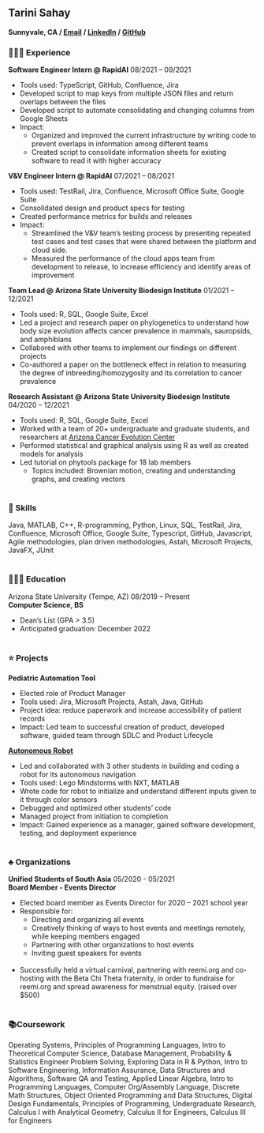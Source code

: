 ## Tarini Sahay
**Sunnyvale, CA / [Email](tarinisahay2001@gmail.com) / [LinkedIn](https://www.linkedin.com/in/tarinisahay) / [GitHub](https://www.github.com/tarinisahay)**

### 👩🏻‍💻 Experience
**Software Engineer Intern @ RapidAI**							                                                      08/2021 – 09/2021
- Tools used: TypeScript, GitHub, Confluence, Jira
- Developed script to map keys from multiple JSON files and return overlaps between the files
- Developed script to automate consolidating and changing columns from Google Sheets
- Impact: 
    - Organized and improved the current infrastructure by writing code to prevent overlaps in information among different teams
    - Created script to consolidate information sheets for existing software to read it with higher accuracy


**V&V Engineer Intern @ RapidAI**							                                                      07/2021 – 08/2021
-	Tools used: TestRail, Jira, Confluence, Microsoft Office Suite, Google Suite
-	Consolidated design and product specs for testing
-	Created performance metrics for builds and releases
-	Impact: 
    - Streamlined the V&V team’s testing process by presenting repeated test cases and test cases that were shared between the platform and cloud side.
    - Measured the performance of the cloud apps team from development to release, to increase efficiency and identify areas of improvement


**Team Lead @ Arizona State University Biodesign Institute**                      01/2021 – 12/2021
- Tools used: R, SQL, Google Suite, Excel
- Led a project and research paper on phylogenetics to understand how body size evolution affects cancer prevalence in mammals, sauropsids, and amphibians
- Collabored with other teams to implement our findings on different projects
- Co-authored a paper on the bottleneck effect in relation to measuring the degree of inbreeding/homozygosity and its correlation to cancer prevalence


**Research Assistant @ Arizona State University Biodesign Institute**			                                  04/2020 – 12/2021
- Tools used: R, SQL, Google Suite, Excel
- Worked with a team of 20+ undergraduate and graduate students, and researchers at [Arizona Cancer Evolution Center](https://cancer-insights.asu.edu)
-	Performed statistical and graphical analysis using R as well as created models for analysis
-	Led tutorial on phytools package for 18 lab members
    - Topics included: Brownian motion, creating and understanding graphs, and creating vectors
<br><br>


### 🎯 Skills
Java, MATLAB, C++, R-programming, Python, Linux, SQL, TestRail, Jira, Confluence, Microsoft Office, Google Suite, Typescript, GitHub, Javascript, Agile methodologies, plan driven methodologies, Astah, Microsoft Projects, JavaFX, JUnit
<br><br>


### 👩🏼‍🎓 Education
Arizona State University (Tempe, AZ)	08/2019 – Present
<br>
**Computer Science, BS**
- Dean’s List (GPA > 3.5)
- Anticipated graduation: December 2022
<br><br>


### ⭐ Projects
**Pediatric Automation Tool**
-	Elected role of Product Manager
-	Tools used: Jira, Microsoft Projects, Astah, Java, GitHub
-	Project idea: reduce paperwork and increase accessibility of patient records
-	Impact: Led team to successful creation of product, developed software, guided team through SDLC and Product Lifecycle
	

**[Autonomous Robot](https://www.youtube.com/watch?v=vMwlfnuUiF4&feature=youtu.be)**
-	Led and collaborated with 3 other students in building and coding a robot for its autonomous navigation
-	Tools used: Lego Mindstorms with NXT, MATLAB
-	Wrote code for robot to initialize and understand different inputs given to it through color sensors
-	Debugged and optimized other students’ code
-	Managed project from initiation to completion
-	Impact: Gained experience as a manager, gained software development, testing, and deployment experience
<br><br>

### ♣️ Organizations
**Unified Students of South Asia** 05/2020 - 05/2021
<br>
**Board Member - Events Director**
- Elected board member as Events Director for 2020 – 2021 school year
- Responsible for: 
	- Directing and organizing all events
	- Creatively thinking of ways to host events and meetings remotely, while keeping members engaged 
	- Partnering with other organizations to host events 
	- Inviting guest speakers for events
	<br>
- Successfully held a virtual carnival, partnering with reemi.org and co-hosting with the Beta Chi Theta fraternity, in order to fundraise for reemi.org and spread awareness for menstrual equity. (raised over $500)
<br><br>

### 📚Coursework
Operating Systems, Principles of Programming Languages, Intro to Theoretical Computer Science, Database Management, Probability & Statistics Engineer Problem Solving, Exploring Data in R & Python, Intro to Software Engineering, Information Assurance, Data Structures and Algorithms, Software QA and Testing, Applied Linear Algebra, Intro to Programming Languages, Computer Org/Assembly Language, Discrete Math Structures, Object Oriented Programming and Data Structures, Digital Design Fundamentals, Principles of Programming, Undergraduate Research, Calculus I with Analytical Geometry, Calculus II for Engineers, Calculus III for Engineers
